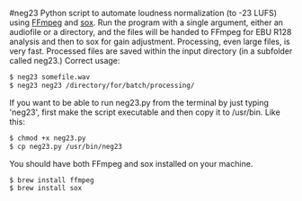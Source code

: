 #neg23
Python script to automate loudness normalization (to -23 LUFS) using <a href="http://www.ffmpeg.org/">FFmpeg</a> and <a href="http://sox.sourceforge.net/">sox</a>. Run the program with a single argument, either an audiofile or a directory, and the files will be handed to FFmpeg for EBU R128 analysis and then to sox for gain adjustment. Processing, even large files, is very fast. Processed files are saved within the input directory (in a subfolder called neg23.) Correct usage: 
```bash
$ neg23 somefile.wav
$ neg23 neg23 /directory/for/batch/processing/
```

If you want to be able to run neg23.py from the terminal by just typing 'neg23', first make the script executable and then copy it to /usr/bin. Like this:
```bash
$ chmod +x neg23.py
$ cp neg23.py /usr/bin/neg23
```

You should have both FFmpeg and sox installed on your machine.
```bash
$ brew install ffmpeg
$ brew install sox
```
